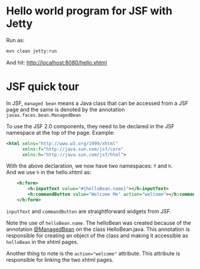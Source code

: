 # Hello world program for JSF with Jetty

Run as:

```bash
mvn clean jetty:run
```

And hit:
[http://localhost:8080/hello.xhtml](http://localhost:8080/hello.xhtml)


# JSF quick tour

In JSF, `managed bean` means a Java class that can be accessed from a JSF page and
the same is denoted by the annotation `javax.faces.bean.ManagedBean`

To use the JSF 2.0 components, they need to be declared in the JSF namespace at the
top of the page. Example:
```xml
<html xmlns="http://www.w3.org/1999/xhtml"
      xmlns:f="http://java.sun.com/jsf/core"
      xmlns:h="http://java.sun.com/jsf/html">
```
With the above declaration, we now have two namespaces: `f` and `h`.  
And we use `h` in the hello.xhtml as:
```xml
	<h:form>
		<h:inputText value="#{helloBean.name}"></h:inputText>
		<h:commandButton value="Welcome Me" action="welcome"></h:commandButton>
	</h:form>
```
`inputText` and `commandButton` are straightforward widgets from JSF.  

Note the use of `helloBean.name`. The helloBean was created because of the annotation
[@ManagedBean](http://docs.oracle.com/javaee/6/api/javax/faces/bean/ManagedBean.html)
on the class HelloBean.java. This annotation is responsible for creating an object of the class
and making it accessible as `helloBean` in the xhtml pages.

Another thing to note is the `action="welcome"` attribute. This attribute is responsible for
linking the two xhtml pages.
